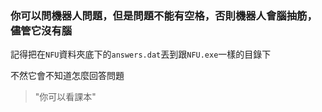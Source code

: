 ### 你可以問機器人問題，但是問題不能有空格，否則機器人會腦抽筋，儘管它沒有腦

記得把在`NFU`資料夾底下的`answers.dat`丟到跟`NFU.exe`一樣的目錄下</p>
不然它會不知道怎麼回答問題
> "你可以看課本"
